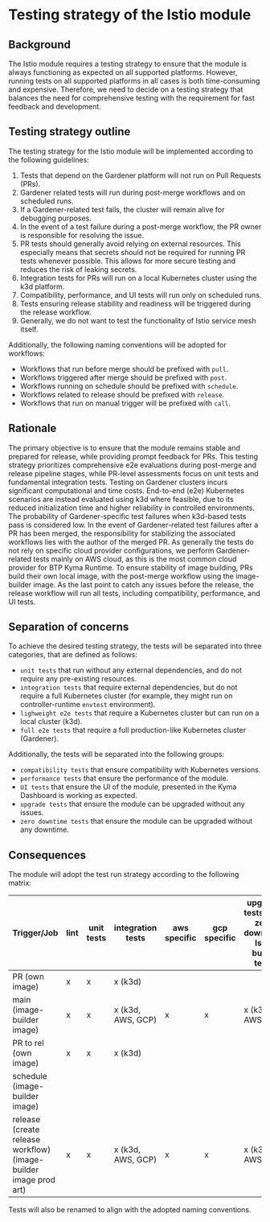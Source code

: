 # Testing strategy of the Istio module

## Background
The Istio module requires a testing strategy to ensure that the module is always functioning
as expected on all supported platforms.
However, running tests on all supported platforms in all cases is both time-consuming and expensive.
Therefore, we need to decide on a testing strategy that balances the need for comprehensive
testing with the requirement for fast feedback and development.

## Testing strategy outline

The testing strategy for the Istio module will be implemented according to the following guidelines:
1. Tests that depend on the Gardener platform will not run on Pull Requests (PRs).
2. Gardener related tests will run during post-merge workflows and on scheduled runs.
3. If a Gardener-related test fails, the cluster will remain alive for debugging purposes.
4. In the event of a test failure during a post-merge workflow, the PR owner is responsible for resolving the issue.
5. PR tests should generally avoid relying on external resources.
   This especially means that secrets should not be required for running PR tests whenever possible.
   This allows for more secure testing and reduces the risk of leaking secrets.
6. Integration tests for PRs will run on a local Kubernetes cluster using the k3d platform.
7. Compatibility, performance, and UI tests will run only on scheduled runs.
8. Tests ensuring release stability and readiness will be triggered during the release workflow.
9. Generally, we do not want to test the functionality of Istio service mesh itself.

Additionally, the following naming conventions will be adopted for workflows:
- Workflows that run before merge should be prefixed with `pull`.
- Workflows triggered after merge should be prefixed with `post`.
- Workflows running on schedule should be prefixed with `schedule`.
- Workflows related to release should be prefixed with `release`.
- Workflows that run on manual trigger will be prefixed with `call`.

## Rationale

The primary objective is to ensure that the module remains stable and prepared for release,
while providing prompt feedback for PRs.
This testing strategy prioritizes comprehensive e2e evaluations during post-merge and release pipeline stages,
while PR-level assessments focus on unit tests and fundamental integration tests.
Testing on Gardener clusters incurs significant computational and time costs.
End-to-end (e2e) Kubernetes scenarios are instead evaluated using k3d where feasible,
due to its reduced initialization time and higher reliability in controlled environments.
The probability of Gardener-specific test failures when k3d-based tests pass is considered low.
In the event of Gardener-related test failures after a PR has been merged,
the responsibility for stabilizing the associated workflows lies with the author of the merged PR.
As generally the tests do not rely on specific cloud provider configurations,
we perform Gardener-related tests mainly on AWS cloud, 
as this is the most common cloud provider for BTP Kyma Runtime.
To ensure stability of image building, PRs build their own local image,
with the post-merge workflow using the image-builder image.
As the last point to catch any issues before the release,
the release workflow will run all tests, including compatibility, performance, and UI tests.

## Separation of concerns

To achieve the desired testing strategy,
the tests will be separated into three categories,
that are defined as follows:
- `unit tests` that run without any external dependencies, and do not require any pre-existing resources.
- `integration tests` that require external dependencies,
but do not require a full Kubernetes cluster (for example, they might run on controller-runtime `envtest` environment).
- `lighweight e2e tests` that require a Kubernetes cluster but can run on a local cluster (k3d).
- `full e2e tests` that require a full production-like Kubernetes cluster (Gardener).

Additionally, the tests will be separated into the following groups:
- `compatibility tests` that ensure compatibility with Kubernetes versions.
- `performance tests` that ensure the performance of the module.
- `UI tests` that ensure the UI of the module, presented in the Kyma Dashboard is working as expected.
- `upgrade tests` that ensure the module can be upgraded without any issues.
- `zero downtime tests` that ensure the module can be upgraded without any downtime.

## Consequences

The module will adopt the test run strategy according to the following matrix:

| Trigger/Job                                                      | lint | unit tests | integration tests | aws specific | gcp specific | upgrade tests (incl zero downtime Istio bump test) | compatibility test | UI tests | performance tests |
|------------------------------------------------------------------|------|------------|-------------------|--------------|--------------|----------------------------------------------------|--------------------|----------|-------------------|
| PR (own image)                                                   | x    | x          | x (k3d)           |              |              |                                                    |                    |          |                   |
| main (image-builder image)                                       | x    | x          | x (k3d, AWS, GCP) | x            | x            | x (k3d, AWS)                                       |                    |          |                   |
| PR to rel (own image)                                            | x    | x          | x (k3d)           |              |              |                                                    |                    |          |                   |
| schedule (image-builder image)                                   |      |            |                   |              |              |                                                    | x (k3d, AWS)       | x (k3d)  | x (AWS)           |
| release (create release workflow) (image-builder image prod art) | x    | x          | x (k3d, AWS, GCP) | x            | x            | x (k3d, AWS)                                       |                    |          |                   |

Tests will also be renamed to align with the adopted naming conventions.
